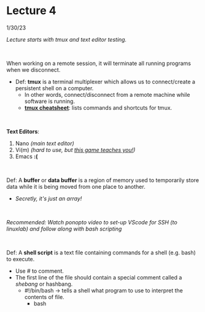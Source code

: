 # Lecture 4
1/30/23

*Lecture starts with tmux and text editor testing.*

</br>

When working on a remote session, it will terminate all running programs when we disconnect.
- Def: **tmux** is a terminal multiplexer which allows us to connect/create a persistent shell on a computer.
    - In other words, connect/disconnect from a remote machine while software is running.
    - [**tmux cheatsheet**](https://tmuxcheatsheet.com/): lists commands and shortcuts for tmux.
  
</br>
  
**Text Editors**:
  1) Nano *(main text editor)*
  2) Vi(m) *(hard to use, but [this game teaches you!](https://vim-adventures.com/))*
  3) Emacs **:(**

</br>

Def: A **buffer** or **data buffer** is a region of memory used to temporarily store data while it is being moved from one place to another.
  - *Secretly, it's just an array!*

</br>

*Recommended: Watch ponopto video to set-up VScode for SSH (to linuxlab) and follow along with bash scripting*

</br>

Def: A **shell script** is a text file containing commands for a shell (e.g. bash) to execute.
  - Use # to comment.
  - The first line of the file should contain a special comment called a *shebang* or hashbang.
    - #!/bin/bash -> tells a shell what program to use to interpret the contents of file.
      - bash <script> -> to run bash program.
    - #!usr/bin/env python3 -> first line of a python file so that you can run as an executable.
      - python3 <script> -> to run python program.
  
 
